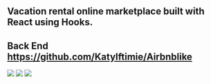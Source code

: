 ## Vacation rental online marketplace built with React using Hooks.
## Back End https://github.com/KatyIftimie/Airbnblike


![](imgForGit/home.png)
![](imgForGit/worldmap.png)
![](imgForGit/places.png)


